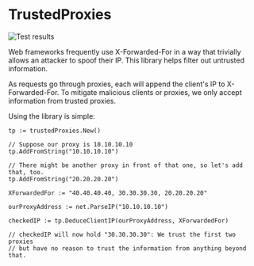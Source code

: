 # TrustedProxies
![Test results](https://github.com/sorenisanerd/go-trustedproxies/actions/workflows/test.yaml/badge.svg)


Web frameworks frequently use X-Forwarded-For in a way that trivially allows an attacker to spoof their IP. This library helps filter out untrusted information.

As requests go through proxies, each will append the client's IP to X-Forwarded-For. To mitigate malicious clients or proxies, we only accept information from trusted proxies.

Using the library is simple:


```
tp := trustedProxies.New()

// Suppose our proxy is 10.10.10.10
tp.AddFromString("10.10.10.10")

// There might be another proxy in front of that one, so let's add that, too.
tp.AddFromString("20.20.20.20")

XForwardedFor := "40.40.40.40, 30.30.30.30, 20.20.20.20"

ourProxyAddress := net.ParseIP("10.10.10.10")

checkedIP := tp.DeduceClientIP(ourProxyAddress, XForwardedFor)

// checkedIP will now hold "30.30.30.30": We trust the first two proxies
// but have no reason to trust the information from anything beyond that.

```

